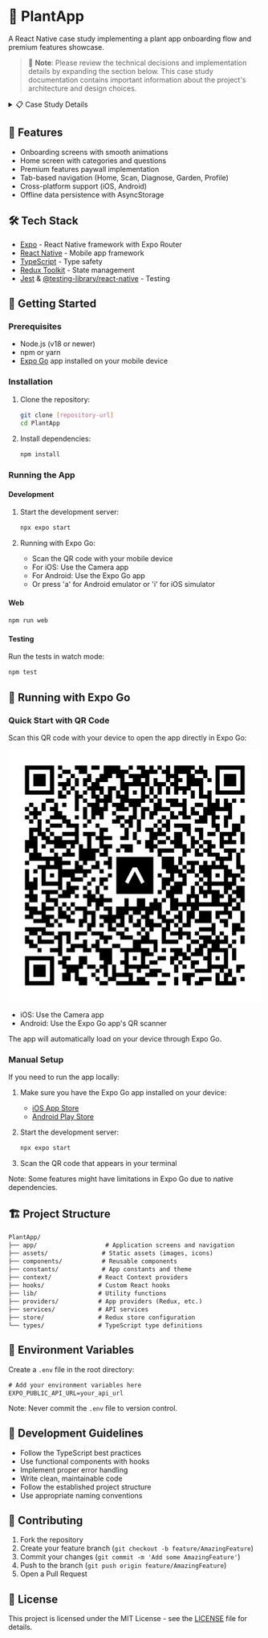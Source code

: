 # 🌿 PlantApp

A React Native case study implementing a plant app onboarding flow and premium features showcase.

> 📘 **Note**: Please review the technical decisions and implementation details by expanding the section below. This case study documentation contains important information about the project's architecture and design choices.

<details>
<summary>📋 Case Study Details</summary>

## Project Overview

PlantApp is a mobile application built with React Native and Expo, designed to help users manage and diagnose their plants. The app features onboarding flows, plant diagnostics, garden management, and premium features.

## Technical Decisions & Implementation Details

### State Management Strategy

The project implements a hybrid state management approach, utilizing both Context API and Redux Toolkit for different purposes:

#### Context API

- Used for managing onboarding state through `OnboardingContext`
- Chosen for its simplicity and effectiveness in handling app-wide onboarding status
- Implementation includes a custom hook `useOnboarding` for better encapsulation and type safety
- Onboarding state persisted in AsyncStorage for maintaining user progress across sessions

#### Redux Toolkit & RTK Query

- Redux infrastructure is set up but intentionally kept minimal
- Prepared for future scalability without immediate implementation
- Includes a `HomeSlice` that can be activated when needed
- This approach allows for easy integration of complex state management when the application grows

### UI Implementation

- Custom UI components built from scratch without external UI libraries
- Decision made due to the relatively small scale of the case study
- Results in slightly verbose styling code but provides complete control over the UI
- Components are modular and reusable across the application

### Theming and Dark Mode

- Dark mode support is built into the application architecture
- Currently disabled via code comments for the case study
- Can be easily enabled by uncommenting relevant sections
- Demonstrates consideration for future theme requirements

### Font Usage

- Standardized on Rubik font family throughout the application
- Made conscious decision to ignore isolated instances of different fonts in the design
- Maintains consistency in typography across the app

### Design Decisions and Optimizations

#### Design System Adjustments

- Standardized inconsistent spacing values (e.g., 1.32px margins) to follow industry best practices
- Implemented multiples of 2px for spacing and layout
- These adjustments improve maintainability and visual consistency

#### Notable Improvements

1. Spacing Standardization

   - Converted irregular spacing values to standard increments
   - Improved visual rhythm and maintainability

2. Typography Consistency

   - Standardized font usage to Rubik
   - Eliminated one-off font variations for better maintainability

3. Component Architecture
   - Organized components by feature and shared functionality
   - Maintained clear separation of concerns

### Data Persistence

- Utilized AsyncStorage for maintaining user preferences and onboarding state
- Implemented proper type safety and error handling for storage operations

## Areas for Future Enhancement

1. UI Library Integration

   - Consider adding a UI library if component complexity increases
   - Would reduce styling verbosity and standardize component behavior

2. Redux Implementation

   - Activate prepared Redux infrastructure when needed
   - Already set up for seamless integration of complex state management

3. Theme Toggle
   - Enable dark mode implementation
   - Add user controls for theme switching

## Development Practices

- Implemented TypeScript for type safety
- Followed modular component architecture
- Maintained consistent coding style and patterns
- Used custom hooks for reusable logic

## Conclusion

The implementation successfully balances immediate requirements with future scalability. While some design inconsistencies were present in the original specifications, the final implementation makes thoughtful adjustments to improve the overall user experience and code maintainability.

</details>

## 📱 Features

- Onboarding screens with smooth animations
- Home screen with categories and questions
- Premium features paywall implementation
- Tab-based navigation (Home, Scan, Diagnose, Garden, Profile)
- Cross-platform support (iOS, Android)
- Offline data persistence with AsyncStorage

## 🛠 Tech Stack

- [Expo](https://expo.dev) - React Native framework with Expo Router
- [React Native](https://reactnative.dev/) - Mobile app framework
- [TypeScript](https://www.typescriptlang.org/) - Type safety
- [Redux Toolkit](https://redux-toolkit.js.org/) - State management
- [Jest](https://jestjs.io/) & [@testing-library/react-native](https://callstack.github.io/react-native-testing-library/) - Testing

## 🚀 Getting Started

### Prerequisites

- Node.js (v18 or newer)
- npm or yarn
- [Expo Go](https://expo.dev/client) app installed on your mobile device

### Installation

1. Clone the repository:

   ```bash
   git clone [repository-url]
   cd PlantApp
   ```

2. Install dependencies:
   ```bash
   npm install
   ```

### Running the App

#### Development

1. Start the development server:

   ```bash
   npx expo start
   ```

2. Running with Expo Go:
   - Scan the QR code with your mobile device
   - For iOS: Use the Camera app
   - For Android: Use the Expo Go app
   - Or press 'a' for Android emulator or 'i' for iOS simulator

#### Web

```bash
npm run web
```

#### Testing

Run the tests in watch mode:

```bash
npm test
```

## 📱 Running with Expo Go

### Quick Start with QR Code

Scan this QR code with your device to open the app directly in Expo Go:

![Expo Go QR Code](eas-launch.svg)

- iOS: Use the Camera app
- Android: Use the Expo Go app's QR scanner

The app will automatically load on your device through Expo Go.

### Manual Setup

If you need to run the app locally:

1. Make sure you have the Expo Go app installed on your device:

   - [iOS App Store](https://apps.apple.com/app/apple-store/id982107779)
   - [Android Play Store](https://play.google.com/store/apps/details?id=host.exp.exponent)

2. Start the development server:

   ```bash
   npx expo start
   ```

3. Scan the QR code that appears in your terminal

Note: Some features might have limitations in Expo Go due to native dependencies.

## 🏗 Project Structure

```
PlantApp/
├── app/                   # Application screens and navigation
├── assets/               # Static assets (images, icons)
├── components/           # Reusable components
├── constants/            # App constants and theme
├── context/             # React Context providers
├── hooks/               # Custom React hooks
├── lib/                 # Utility functions
├── providers/           # App providers (Redux, etc.)
├── services/            # API services
├── store/               # Redux store configuration
└── types/               # TypeScript type definitions
```

## 🔑 Environment Variables

Create a `.env` file in the root directory:

```env
# Add your environment variables here
EXPO_PUBLIC_API_URL=your_api_url
```

Note: Never commit the `.env` file to version control.

## 📝 Development Guidelines

- Follow the TypeScript best practices
- Use functional components with hooks
- Implement proper error handling
- Write clean, maintainable code
- Follow the established project structure
- Use appropriate naming conventions

## 🤝 Contributing

1. Fork the repository
2. Create your feature branch (`git checkout -b feature/AmazingFeature`)
3. Commit your changes (`git commit -m 'Add some AmazingFeature'`)
4. Push to the branch (`git push origin feature/AmazingFeature`)
5. Open a Pull Request

## 📄 License

This project is licensed under the MIT License - see the [LICENSE](LICENSE) file for details.
